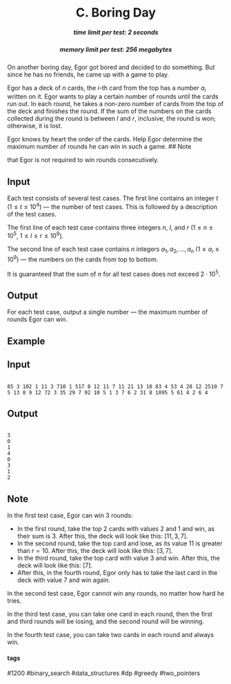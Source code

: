<h1 style='text-align: center;'> C. Boring Day</h1>

<h5 style='text-align: center;'>time limit per test: 2 seconds</h5>
<h5 style='text-align: center;'>memory limit per test: 256 megabytes</h5>

On another boring day, Egor got bored and decided to do something. But since he has no friends, he came up with a game to play.

Egor has a deck of $n$ cards, the $i$-th card from the top has a number $a_i$ written on it. Egor wants to play a certain number of rounds until the cards run out. In each round, he takes a non-zero number of cards from the top of the deck and finishes the round. If the sum of the numbers on the cards collected during the round is between $l$ and $r$, inclusive, the round is won; otherwise, it is lost. 

Egor knows by heart the order of the cards. Help Egor determine the maximum number of rounds he can win in such a game. ## Note

 that Egor is not required to win rounds consecutively.

## Input

Each test consists of several test cases. The first line contains an integer $t$ ($1 \le t \le 10^{4}$) — the number of test cases. This is followed by a description of the test cases.

The first line of each test case contains three integers $n$, $l$, and $r$ ($1 \le n \le 10^{5}$, $1 \le l \le r \le 10^9$).

The second line of each test case contains $n$ integers $a_1, a_2, \ldots, a_n$ ($1 \le a_i \le 10^9$) — the numbers on the cards from top to bottom.

It is guaranteed that the sum of $n$ for all test cases does not exceed $2 \cdot 10^{5}$.

## Output

For each test case, output a single number — the maximum number of rounds Egor can win.

## Example

## Input


```

85 3 102 1 11 3 710 1 517 8 12 11 7 11 21 13 10 83 4 53 4 28 12 2510 7 5 13 8 9 12 72 3 35 29 7 92 10 5 1 3 7 6 2 31 8 1095 5 61 4 2 6 4
```
## Output


```

3
0
1
4
0
3
1
2

```
## Note

In the first test case, Egor can win $3$ rounds:

* In the first round, take the top $2$ cards with values $2$ and $1$ and win, as their sum is $3$. After this, the deck will look like this: $[11, 3, 7]$.
* In the second round, take the top card and lose, as its value $11$ is greater than $r = 10$. After this, the deck will look like this: $[3, 7]$.
* In the third round, take the top card with value $3$ and win. After this, the deck will look like this: $[7]$.
* After this, in the fourth round, Egor only has to take the last card in the deck with value $7$ and win again.

In the second test case, Egor cannot win any rounds, no matter how hard he tries.

In the third test case, you can take one card in each round, then the first and third rounds will be losing, and the second round will be winning.

In the fourth test case, you can take two cards in each round and always win.



#### tags 

#1200 #binary_search #data_structures #dp #greedy #two_pointers 